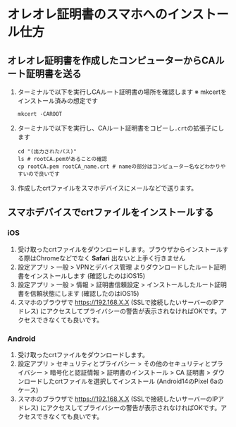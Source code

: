 # オレオレ証明書のスマホへのインストール仕方

## オレオレ証明書を作成したコンピューターからCAルート証明書を送る

1. ターミナルで以下を実行しCAルート証明書の場所を確認します ※ mkcertをインストール済みの想定です
   ```
   mkcert -CAROOT
   ```
1. ターミナルで以下を実行し、CAルート証明書をコピーし`.crt`の拡張子にします
   ```
   cd "(出力されたパス)"
   ls # rootCA.pemがあることの確認
   cp rootCA.pem rootCA_name.crt # nameの部分はコンピューター名などわかりやすいので良いです
   ```
1. 作成したcrtファイルをスマホデバイスにメールなどで送ります。

## スマホデバイスでcrtファイルをインストールする

### iOS

1. 受け取ったcrtファイルをダウンロードします。ブラウザからインストールする際はChromeなどでなく **Safari** 出ないと上手く行きません
1. 設定アプリ > 一般 > VPNとデバイス管理 よりダウンロードしたルート証明書をインストールします (確認したのはiOS15)
1. 設定アプリ > 一般 > 情報 > 証明書信頼設定 > インストールしたルート証明書を信頼状態にします (確認したのはiOS15)
1. スマホのブラウザで https://192.168.X.X (SSLで接続したいサーバーのIPアドレス) にアクセスしてプライバシーの警告が表示されなければOKです。アクセスできなくても良いです。

### Android

1. 受け取ったcrtファイルをダウンロードします。
1. 設定アプリ > セキュリティとプライバシー > その他のセキュリティとプライバシー > 暗号化と認証情報 > 証明書のインストール > CA 証明書 > ダウンロードしたcrtファイルを選択してインストール (Android14のPixel 6aのケース)
1. スマホのブラウザで https://192.168.X.X (SSLで接続したいサーバーのIPアドレス) にアクセスしてプライバシーの警告が表示されなければOKです。アクセスできなくても良いです。
